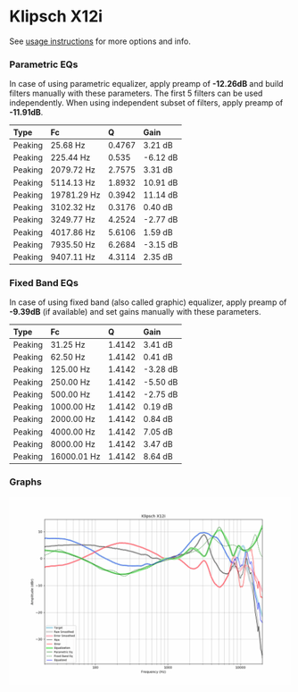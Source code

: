# Klipsch X12i
See [usage instructions](https://github.com/jaakkopasanen/AutoEq#usage) for more options and info.

### Parametric EQs
In case of using parametric equalizer, apply preamp of **-12.26dB** and build filters manually
with these parameters. The first 5 filters can be used independently.
When using independent subset of filters, apply preamp of **-11.91dB**.

| Type    | Fc          |      Q | Gain     |
|:--------|:------------|:-------|:---------|
| Peaking | 25.68 Hz    | 0.4767 | 3.21 dB  |
| Peaking | 225.44 Hz   | 0.535  | -6.12 dB |
| Peaking | 2079.72 Hz  | 2.7575 | 3.31 dB  |
| Peaking | 5114.13 Hz  | 1.8932 | 10.91 dB |
| Peaking | 19781.29 Hz | 0.3942 | 11.14 dB |
| Peaking | 3102.32 Hz  | 0.3176 | 0.40 dB  |
| Peaking | 3249.77 Hz  | 4.2524 | -2.77 dB |
| Peaking | 4017.86 Hz  | 5.6106 | 1.59 dB  |
| Peaking | 7935.50 Hz  | 6.2684 | -3.15 dB |
| Peaking | 9407.11 Hz  | 4.3114 | 2.35 dB  |

### Fixed Band EQs
In case of using fixed band (also called graphic) equalizer, apply preamp of **-9.39dB**
(if available) and set gains manually with these parameters.

| Type    | Fc          |      Q | Gain     |
|:--------|:------------|:-------|:---------|
| Peaking | 31.25 Hz    | 1.4142 | 3.41 dB  |
| Peaking | 62.50 Hz    | 1.4142 | 0.41 dB  |
| Peaking | 125.00 Hz   | 1.4142 | -3.28 dB |
| Peaking | 250.00 Hz   | 1.4142 | -5.50 dB |
| Peaking | 500.00 Hz   | 1.4142 | -2.75 dB |
| Peaking | 1000.00 Hz  | 1.4142 | 0.19 dB  |
| Peaking | 2000.00 Hz  | 1.4142 | 0.84 dB  |
| Peaking | 4000.00 Hz  | 1.4142 | 7.05 dB  |
| Peaking | 8000.00 Hz  | 1.4142 | 3.47 dB  |
| Peaking | 16000.01 Hz | 1.4142 | 8.64 dB  |

### Graphs
![](./Klipsch%20X12i.png)